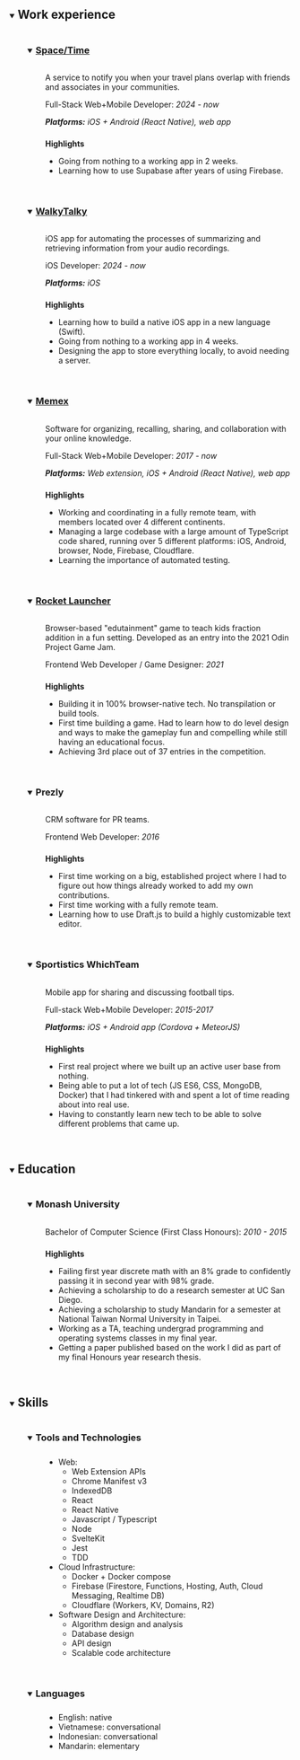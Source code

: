 <details open>
<summary>

## Work experience

</summary>

<details open>
<summary>

### [Space/Time](https://findspacetime.com)

<br />
</summary>

A service to notify you when your travel plans overlap with friends and associates in your communities.

Full-Stack Web+Mobile Developer: _2024 - now_

_**Platforms:** iOS + Android (React Native), web app_

#### Highlights

-   Going from nothing to a working app in 2 weeks.
-   Learning how to use Supabase after years of using Firebase.

<br />
</details>

<details open>
<summary>

### [WalkyTalky](https://walkytalky.app)

<br />
</summary>

iOS app for automating the processes of summarizing and retrieving information from your audio recordings.

iOS Developer: _2024 - now_

_**Platforms:** iOS_

#### Highlights

-   Learning how to build a native iOS app in a new language (Swift).
-   Going from nothing to a working app in 4 weeks.
-   Designing the app to store everything locally, to avoid needing a server.

<br />
</details>

<details open>
<summary>

### [Memex](https://memex.garden/)

</summary>

Software for organizing, recalling, sharing, and collaboration with your online knowledge.

Full-Stack Web+Mobile Developer: _2017 - now_

_**Platforms:** Web extension, iOS + Android (React Native), web app_

#### Highlights

-   Working and coordinating in a fully remote team, with members located over 4 different continents.
-   Managing a large codebase with a large amount of TypeScript code shared, running over 5 different platforms: iOS, Android, browser, Node, Firebase, Cloudflare.
-   Learning the importance of automated testing.

<br />
</details>

<details open>
<summary>

### [Rocket Launcher](https://timotiousprime.itch.io/rocket-launcher)

</summary>

Browser-based "edutainment" game to teach kids fraction addition in a fun setting. Developed as an entry into the 2021 Odin Project Game Jam.

Frontend Web Developer / Game Designer: _2021_

#### Highlights

-   Building it in 100% browser-native tech. No transpilation or build tools.
-   First time building a game. Had to learn how to do level design and ways to make the gameplay fun and compelling while still having an educational focus.
-   Achieving 3rd place out of 37 entries in the competition.

<br />
</details>

<details open>
<summary>

### Prezly

</summary>

CRM software for PR teams.

Frontend Web Developer: _2016_

#### Highlights

-   First time working on a big, established project where I had to figure out how things already worked to add my own contributions.
-   First time working with a fully remote team.
-   Learning how to use Draft.js to build a highly customizable text editor.

<br />
</details>

<details open>
<summary>

### Sportistics WhichTeam

</summary>

Mobile app for sharing and discussing football tips.

Full-stack Web+Mobile Developer: _2015-2017_

_**Platforms:** iOS + Android app (Cordova + MeteorJS)_

#### Highlights

-   First real project where we built up an active user base from nothing.
-   Being able to put a lot of tech (JS ES6, CSS, MongoDB, Docker) that I had tinkered with and spent a lot of time reading about into real use.
-   Having to constantly learn new tech to be able to solve different problems that came up.

<br />
</details>
</details>

<details open>
<summary>

## Education

</summary>

<details open>
<summary>

### Monash University

</summary>

Bachelor of Computer Science (First Class Honours): _2010 - 2015_

#### Highlights

-   Failing first year discrete math with an 8% grade to confidently passing it in second year with 98% grade.
-   Achieving a scholarship to do a research semester at UC San Diego.
-   Achieving a scholarship to study Mandarin for a semester at National Taiwan Normal University in Taipei.
-   Working as a TA, teaching undergrad programming and operating systems classes in my final year.
-   Getting a paper published based on the work I did as part of my final Honours year research thesis.

<br />
</details>
</details>

<details open>
<summary>

## Skills

</summary>

<details open>
<summary>

### Tools and Technologies

</summary>

<div class="skill-lists">

-   Web:
    -   Web Extension APIs
    -   Chrome Manifest v3
    -   IndexedDB
    -   React
    -   React Native
    -   Javascript / Typescript
    -   Node
    -   SvelteKit
    -   Jest
    -   TDD
-   Cloud Infrastructure:
    -   Docker + Docker compose
    -   Firebase (Firestore, Functions, Hosting, Auth, Cloud Messaging, Realtime DB)
    -   Cloudflare (Workers, KV, Domains, R2)
-   Software Design and Architecture:
    -   Algorithm design and analysis
    -   Database design
    -   API design
    -   Scalable code architecture

</div>

<br />
</details>

<details open>
<summary>

### Languages

</summary>

<div class="skill-lists">

-   English: native
-   Vietnamese: conversational
-   Indonesian: conversational
-   Mandarin: elementary

</div>

</details>
</details>

<style>
    h2, h3, h4 {
        display: inline-block;
    }

    details > summary ~ * {
        margin-left: 2rem;

        @media screen and (max-width: 768px) {
            margin-left: 1rem;
        }
    }

    .skill-lists > ul {
        margin-top: 0.5rem;
        margin-left: 0;
    }

    h4 {
        margin-top: 0.5rem;
        margin-bottom: 0;
    }
</style>
